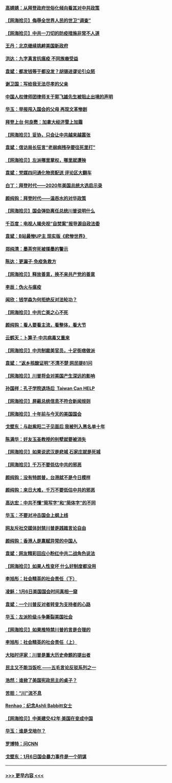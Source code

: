 #### [高婧婧：从拜登政府世俗化倾向看其对中共政策](../pages/nsc993/n12730028.md?t=02032051) 
#### [【网海拾贝】侮辱全世界人民的世卫“调查”](../pages/nsc993/n12727884.md?t=02032051) 
#### [【网海拾贝】中共一刀切的防疫措施非常不人道](../pages/nsc993/n12724879.md?t=02032051) 
#### [王丹：北京继续挑衅美国新政府](../pages/nsc993/n12722456.md?t=02032051) 
#### [洪达：九字真言抗瘟疫 不同族裔受益](../pages/nsc993/n12722448.md?t=02032051) 
#### [袁斌：都发钱等于都没发？胡锡进谬论引众怒](../pages/nsc993/n12722393.md?t=02032051) 
#### [谢卫国：写给我无法尽孝的父亲](../pages/nsc993/n12720325.md?t=02032051) 
#### [中国人权律师团律师关于郭飞雄先生被阻止出境的声明](../pages/nsc993/n12720203.md?t=02032051) 
#### [华玉：举报闯入国会的父母 再现文革惨剧](../pages/nsc993/n12719070.md?t=02032051) 
#### [拜登上台 何良懋：加拿大经济雪上加霜](../pages/nsc993/n12718943.md?t=02032051) 
#### [【网海拾贝】妥协，只会让中共越来越嚣张](../pages/nsc993/n12717392.md?t=02032051) 
#### [袁斌：信访局长狂言“老弱病残孕要往死里打”](../pages/nsc993/n12717343.md?t=02032051) 
#### [【网海拾贝】左派哪里掌权，哪里就遭殃](../pages/nsc993/n12715009.md?t=02032051) 
#### [袁斌：党媒四问通化物资配送 评论区大翻车](../pages/nsc993/n12714950.md?t=02032051) 
#### [白丁：拜登时代——2020年美国总统大选启示录](../pages/nsc993/n12714920.md?t=02032051) 
#### [颜纯钩：拜登时代——温吞水的对华政策](../pages/nsc993/n12713245.md?t=02032051) 
#### [【网海拾贝】国会弹劾离任总统川普说明什么](../pages/nsc993/n12712816.md?t=02032051) 
#### [千百度：电视人揭央视“自焚案”报导源自政法委](../pages/nsc993/n12709760.md?t=02032051) 
#### [袁斌：B站最惨UP主 现实版《悲惨世界》](../pages/nsc993/n12709686.md?t=02032051) 
#### [郑纯清：墨茶穷死被搽墨的警示](../pages/nsc993/n12709262.md?t=02032051) 
#### [陈达：更漏子·免疫急救方](../pages/nsc993/n12709244.md?t=02032051) 
#### [【网海拾贝】释放善意，换不来共产党的善意](../pages/nsc993/n12708361.md?t=02032051) 
#### [李辰：伪火与瘟疫](../pages/nsc993/n12707981.md?t=02032051) 
#### [闻欣：钱学森为何拒绝反对法轮功？](../pages/nsc993/n12707407.md?t=02032051) 
#### [【网海拾贝】中共亡美之心不死](../pages/nsc993/n12707621.md?t=02032051) 
#### [颜纯钩：看人要看主流，看整体，看大节](../pages/nsc993/n12707536.md?t=02032051) 
#### [云鹤天：卜算子‧中共病毒又重来](../pages/nsc993/n12707408.md?t=02032051) 
#### [【网海拾贝】中共制裁美官员，十足街痞做派](../pages/nsc993/n12705115.md?t=02032051) 
#### [袁斌：“返乡核酸证明”不清不楚 网民提81问](../pages/nsc993/n12704982.md?t=02032051) 
#### [【网海拾贝】川普将会对美国产生深远的影响](../pages/nsc993/n12703045.md?t=02032051) 
#### [孙国祥：孔子学院退场后  Taiwan Can HELP](../pages/nsc993/n12702430.md?t=02032051) 
#### [【网海拾贝】屏蔽总统信息不符合新闻规则](../pages/nsc993/n12699998.md?t=02032051) 
#### [【网海拾贝】十年前与今天的美国国会](../pages/nsc993/n12696993.md?t=02032051) 
#### [戈壁东：与赵紫阳二子见面后 我被列入黑名单十年](../pages/nsc993/n12696215.md?t=02032051) 
#### [陈满华：好友玉圣教授的别墅就要被消失](../pages/nsc993/n12695411.md?t=02032051) 
#### [【网海拾贝】如果说武汉是悲城 石家庄就是死城](../pages/nsc993/n12694589.md?t=02032051) 
#### [【网海拾贝】千万不要低估中共的邪恶](../pages/nsc993/n12692771.md?t=02032051) 
#### [颜纯钩：没有特朗普，台港就不是今日模样](../pages/nsc993/n12692678.md?t=02032051) 
#### [颜纯钩：来日大难，千万不要低估中共的邪恶](../pages/nsc993/n12692080.md?t=02032051) 
#### [高达宏：中共不懂“简写字”和“简体字”的不同](../pages/nsc993/n12692068.md?t=02032051) 
#### [华玉：不要对冲击国会上纲上线](../pages/nsc993/n12689948.md?t=02032051) 
#### [网友斥社交媒体封禁川普是践踏言论自由](../pages/nsc993/n12687482.md?t=02032051) 
#### [颜纯钩：香港人是禀赋异常的中国人](../pages/nsc993/n12685142.md?t=02032051) 
#### [袁斌：网友精彩回应小粉红中共二战角色说法](../pages/nsc993/n12684994.md?t=02032051) 
#### [【网海拾贝】如果人性变坏 什么好制度都没用](../pages/nsc993/n12683000.md?t=02032051) 
#### [李旭彤：社会精英的社会责任（下）](../pages/nsc993/n12680604.md?t=02032051) 
#### [凌稣：1月6日美国国会时间真相一窥](../pages/nsc993/n12682780.md?t=02032051) 
#### [袁斌：一个川普反对者转变为支持者的心路](../pages/nsc993/n12682700.md?t=02032051) 
#### [华玉：左派阶级斗争撕裂美国社会](../pages/nsc993/n12681226.md?t=02032051) 
#### [【网海拾贝】如果推特禁川普的言是合理的](../pages/nsc993/n12681232.md?t=02032051) 
#### [李旭彤：社会精英的社会责任（上）](../pages/nsc993/n12680501.md?t=02032051) 
#### [大陆时评家：川普是重大历史命题的提出者](../pages/nsc993/n12679904.md?t=02032051) 
#### [民主又不能当饭吃 ——五毛言论反驳系列之一](../pages/nsc993/n12679877.md?t=02032051) 
#### [浩然：谁掀了美国宪政民主的桌子？](../pages/nsc993/n12679850.md?t=02032051) 
#### [苦胆：“川”流不息](../pages/nsc993/n12678388.md?t=02032051) 
#### [Renhao：纪念Ashli Babbitt女士](../pages/nsc993/n12678359.md?t=02032051) 
#### [【网海拾贝】中美建交42年 美国在变成中国](../pages/nsc993/n12678324.md?t=02032051) 
#### [华玉：谁是戈培尔？](../pages/nsc993/n12677515.md?t=02032051) 
#### [罗博特：问CNN](../pages/nsc993/n12677172.md?t=02032051) 
#### [戈壁东：1月6日国会暴力事件是一个阴谋](../pages/nsc993/n12674639.md?t=02032051) 

----
#### [ >>> 更早内容 <<< ](../indexes/nsc993-earlier.md)
